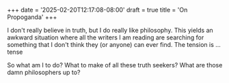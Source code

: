+++
date = '2025-02-20T12:17:08-08:00'
draft = true
title = 'On Propoganda'
+++

I don't really believe in truth, but I do really like philosophy. 
This yields an awkward situation where all the writers I am reading are searching for something that I don't think they (or anyone) can ever find. 
The tension is ... tense

So what am I to do? What to make of all these truth seekers? What are those damn philosophers up to?


